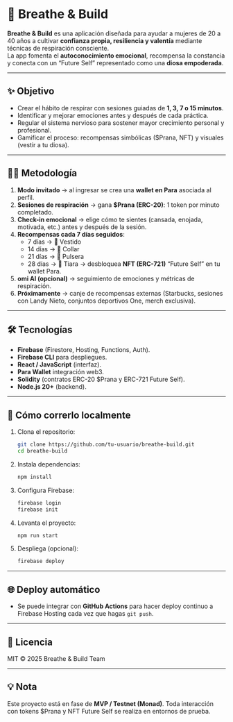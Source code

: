 # 🌸 Breathe & Build

**Breathe & Build** es una aplicación diseñada para ayudar a mujeres de 20 a 40 años a cultivar **confianza propia, resiliencia y valentía** mediante técnicas de respiración consciente.  
La app fomenta el **autoconocimiento emocional**, recompensa la constancia y conecta con un “Future Self” representado como una **diosa empoderada**.  

---

## ✨ Objetivo
- Crear el hábito de respirar con sesiones guiadas de **1, 3, 7 o 15 minutos**.  
- Identificar y mejorar emociones antes y después de cada práctica.  
- Regular el sistema nervioso para sostener mayor crecimiento personal y profesional.  
- Gamificar el proceso: recompensas simbólicas ($Prana, NFT) y visuales (vestir a tu diosa).  

---

## 👩‍💻 Metodología
1. **Modo invitado** → al ingresar se crea una **wallet en Para** asociada al perfil.  
2. **Sesiones de respiración** → gana **$Prana (ERC-20)**: 1 token por minuto completado.  
3. **Check-in emocional** → elige cómo te sientes (cansada, enojada, motivada, etc.) antes y después de la sesión.  
4. **Recompensas cada 7 días seguidos**:  
   - 7 días → 👗 Vestido  
   - 14 días → 📿 Collar  
   - 21 días → 💎 Pulsera  
   - 28 días → 👑 Tiara → desbloquea **NFT (ERC-721)** “Future Self” en tu wallet Para.  
5. **omi AI (opcional)** → seguimiento de emociones y métricas de respiración.  
6. **Próximamente** → canje de recompensas externas (Starbucks, sesiones con Landy Nieto, conjuntos deportivos One, merch exclusiva).

---

## 🛠️ Tecnologías
- **Firebase** (Firestore, Hosting, Functions, Auth).  
- **Firebase CLI** para despliegues.  
- **React / JavaScript** (interfaz).  
- **Para Wallet** integración web3.  
- **Solidity** (contratos ERC-20 $Prana y ERC-721 Future Self).  
- **Node.js 20+** (backend).  

---

## 🚀 Cómo correrlo localmente
1. Clona el repositorio:
   ```bash
   git clone https://github.com/tu-usuario/breathe-build.git
   cd breathe-build
   ```

2. Instala dependencias:
   ```bash
   npm install
   ```

3. Configura Firebase:
   ```bash
   firebase login
   firebase init
   ```

4. Levanta el proyecto:
   ```bash
   npm run start
   ```

5. Despliega (opcional):
   ```bash
   firebase deploy
   ```

---

## 🌐 Deploy automático
- Se puede integrar con **GitHub Actions** para hacer deploy continuo a Firebase Hosting cada vez que hagas `git push`.  

---

## 📜 Licencia
MIT © 2025 Breathe & Build Team  

---

## 💡 Nota
Este proyecto está en fase de **MVP / Testnet (Monad)**. Toda interacción con tokens $Prana y NFT Future Self se realiza en entornos de prueba.
